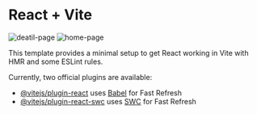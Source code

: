 # React + Vite
![deatil-page](https://github.com/raajweb/movie-app-with-React-ReduxToolkit-themoviedb-api/assets/163410598/9920515f-2c3e-4975-ad65-7f3a0112e89a)
![home-page](https://github.com/raajweb/movie-app-with-React-ReduxToolkit-themoviedb-api/assets/163410598/adb19f7c-b39f-4e7b-8673-0077f97fa903)

This template provides a minimal setup to get React working in Vite with HMR and some ESLint rules.

Currently, two official plugins are available:

- [@vitejs/plugin-react](https://github.com/vitejs/vite-plugin-react/blob/main/packages/plugin-react/README.md) uses [Babel](https://babeljs.io/) for Fast Refresh
- [@vitejs/plugin-react-swc](https://github.com/vitejs/vite-plugin-react-swc) uses [SWC](https://swc.rs/) for Fast Refresh
